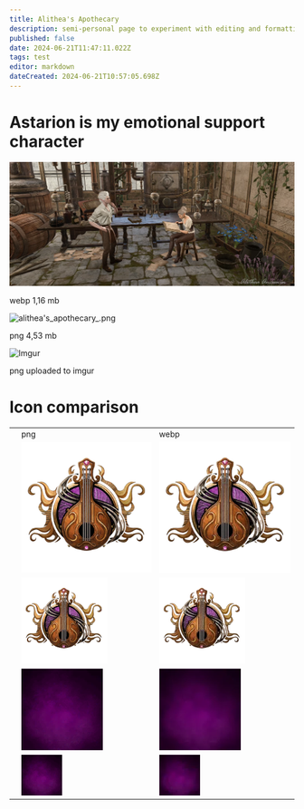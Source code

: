 ```yaml
---
title: Alithea's Apothecary
description: semi-personal page to experiment with editing and formatting without affecting the main content of the wiki
published: false
date: 2024-06-21T11:47:11.022Z
tags: test
editor: markdown
dateCreated: 2024-06-21T10:57:05.698Z
---
```


# Astarion is my emotional support character

![alithea's_apothecary.webp](/test/alithea's_apothecary.webp)

  
webp 1,16 mb

![alithea's_apothecary_.png](/test/alithea's_apothecary_.png)

  
png 4,53 mb

![Imgur](https://i.imgur.com/Px4D1pM.jpg)

  
png uploaded to imgur

# Icon comparison

|     |     |     |
| --- | --- | --- |
|     | png | webp |
|     | ![](/test/bard.png) | ![](/test/bard.webp) |
|     | ![](/test/bard_low.png) | ![](/test/bard_low.webp) |
|     | ![](/test/debuffpassive_bg.png) | ![](/test/debuffpassive_bg.webp) |
|     | ![](/test/debuffpassive_bg_low.png) | ![](/test/debuffpassive_bg_low.webp) |